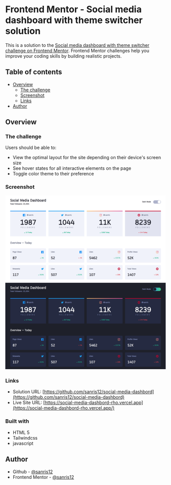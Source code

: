 # Frontend Mentor - Social media dashboard with theme switcher solution

This is a solution to the [Social media dashboard with theme switcher challenge on Frontend Mentor](https://www.frontendmentor.io/challenges/social-media-dashboard-with-theme-switcher-6oY8ozp_H). Frontend Mentor challenges help you improve your coding skills by building realistic projects.

## Table of contents

- [Overview](#overview)
  - [The challenge](#the-challenge)
  - [Screenshot](#screenshot)
  - [Links](#links)
- [Author](#author)

## Overview

### The challenge

Users should be able to:

- View the optimal layout for the site depending on their device's screen size
- See hover states for all interactive elements on the page
- Toggle color theme to their preference

### Screenshot

![](./screenshot/sc01.png)
![](./screenshot/sc02.png)

### Links

- Solution URL: [https://github.com/sanris12/social-media-dashbord](https://github.com/sanris12/social-media-dashbord)
- Live Site URL: [https://social-media-dashbord-rho.vercel.app](https://social-media-dashbord-rho.vercel.app/)

### Built with

- HTML 5
- Tailwindcss
- javascript

## Author

- Github - [@sanris12](https://github.com/sanris12)
- Frontend Mentor - [@sanris12](https://www.frontendmentor.io/profile/sanris12)
